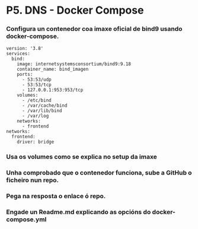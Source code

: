 # P5. DNS - Docker Compose
### Configura un contenedor coa imaxe oficial de bind9 usando docker-compose.
```
version: '3.8'
services:
  bind:
    image: internetsystemsconsortium/bind9:9.18
    container_name: bind_imagen
    ports:
      - 53:53/udp
      - 53:53/tcp
      - 127.0.0.1:953:953/tcp
    volumes:
      - /etc/bind
      - /var/cache/bind
      - /var/lib/bind
      - /var/log
    networks:
      - frontend
networks:
  frontend:
    driver: bridge
```
### Usa os volumes como se explica no setup da imaxe

### Unha comprobado que o contenedor funciona, sube a GitHub o ficheiro nun repo.

### Pega na resposta o enlace ó repo.

### Engade un Readme.md explicando as opcións do docker-compose.yml

